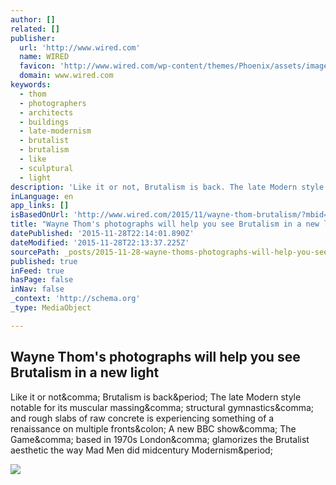 ```yaml
---
author: []
related: []
publisher:
  url: 'http://www.wired.com'
  name: WIRED
  favicon: 'http://www.wired.com/wp-content/themes/Phoenix/assets/images/favicon.ico'
  domain: www.wired.com
keywords:
  - thom
  - photographers
  - architects
  - buildings
  - late-modernism
  - brutalist
  - brutalism
  - like
  - sculptural
  - light
description: 'Like it or not, Brutalism is back. The late Modern style notable for its muscular massing, structural gymnastics, and rough slabs of raw concrete is experiencing something of a renaissance on multiple fronts: A new BBC show, The Game, based in 1970s London, glamorizes the Brutalist aesthetic the way Mad Men did midcentury Modernism.'
inLanguage: en
app_links: []
isBasedOnUrl: 'http://www.wired.com/2015/11/wayne-thom-brutalism/?mbid=social_twitter#slide-1'
title: "Wayne Thom's photographs will help you see Brutalism in a new light"
datePublished: '2015-11-28T22:14:01.890Z'
dateModified: '2015-11-28T22:13:37.225Z'
sourcePath: _posts/2015-11-28-wayne-thoms-photographs-will-help-you-see-brutalism-in-a-ne.md
published: true
inFeed: true
hasPage: false
inNav: false
_context: 'http://schema.org'
_type: MediaObject

---
```

<article style=""><h1>Wayne Thom's photographs will help you see Brutalism in a new light</h1><p>Like it or not&amp;comma; Brutalism is back&amp;period; The late Modern style notable for its muscular massing&amp;comma; structural gymnastics&amp;comma; and rough slabs of raw concrete is experiencing something of a renaissance on multiple fronts&amp;colon; A new BBC show&amp;comma; The Game&amp;comma; based in 1970s London&amp;comma; glamorizes the Brutalist aesthetic the way Mad Men did midcentury Modernism&amp;period;</p><img src="http://www.wired.com/wp-content/uploads/2015/11/6807-0048-015-A.-Jones-and-Emmons-Northridge-Church-1200x630.jpg" /></article>